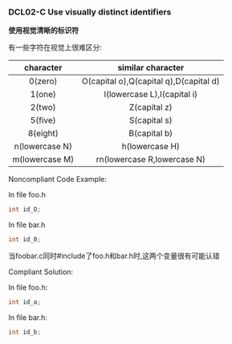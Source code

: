 ### DCL02-C Use visually distinct identifiers

**使用视觉清晰的标识符**

有一些字符在视觉上很难区分:

|character|           similar character            |
|:---:|:--------------------------------------:|
|0(zero)| O(capital o),Q(capital q),D(capital d) |
|1(one)|      l(lowercase L),I(capital i)       |
|2(two)|              Z(capital z)              |
|5(five)|              S(capital s)              |
|8(eight)|              B(capital b)              |
|n(lowercase N)|             h(lowercase H)             |
|m(lowercase M)|      rn(lowercase R,lowercase N)       |

Noncompliant Code Example:

In file foo.h

```C
int id_O;
```

In file bar.h

```C
int id_0;
```

当foobar.c同时#include了foo.h和bar.h时,这两个变量很有可能认错

Compliant Solution:

In file foo.h:

```C
int id_a;
```

In file bar.h:

```C
int id_b;
```





